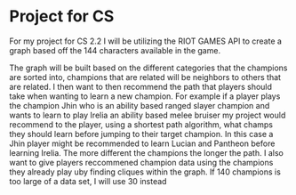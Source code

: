 # Project for CS

For my project for CS 2.2 I will be utilizing the RIOT GAMES API to create a graph based off the 144 characters available in the game. 

The graph will be built based on the different categories that the champions are sorted into, champions that are related will be neighbors to others that are related. I then want to then recommend the path that players should take when wanting to learn a new champion. For example if a player plays the champion Jhin who is an ability based ranged slayer champion and wants to learn to play Irelia an ability based melee bruiser my project would recommend to the player, using a shortest path algorithm, what champs they should learn before jumping to their target champion. In this case a Jhin player might be recommended to learn Lucian and Pantheon before learning Irelia. The more different the champions the longer the path. I also want to give players reccommened champion data using the champions they already play uby finding cliques within the graph. If 140 champions is too large of a data set, I will use 30 instead 
